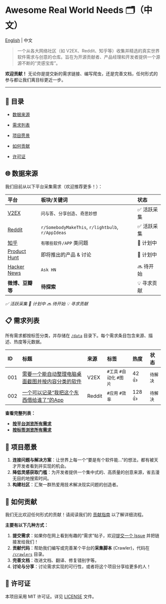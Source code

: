 # Awesome Real World Needs 🗂️（中文）

[English](../README.md) | 中文

> 一个从各大网络社区（如 V2EX、Reddit、知乎等）收集并精选的真实世界软件需求与创意的仓库。旨在为开源贡献者、产品经理和开发者提供一个源源不断的“灵感宝库”。

**欢迎贡献！** 无论你是提交新的需求链接、编写爬虫，还是完善文档，任何形式的参与都让我们离目标更近一步。

---

## 📖 目录

- [数据来源](#-数据来源)
- [需求列表](#-需求列表)
- [项目愿景](#-项目愿景)
- [如何贡献](#-如何贡献)

- [许可证](#-许可证)

## 🌐 数据来源

我们目前从以下平台采集需求（欢迎推荐更多！）：

| 平台 | 板块/关键词 | 状态 |
| :--- | :--- | :--- |
| [V2EX](https://www.v2ex.com/) | `问与答`、`分享创造`、`奇思妙想` | ✅ 活跃采集 |
| [Reddit](https://www.reddit.com/) | `r/SomebodyMakeThis`, `r/lightbulb`, `r/AppIdeas` | ✅ 活跃采集 |
| [知乎](https://www.zhihu.com/) | `有哪些软件/APP` 类问题 | 🚧 计划中 |
| [Product Hunt](https://www.producthunt.com/) | 即将推出的产品 & 讨论 | 🚧 计划中 |
| [Hacker News](https://news.ycombinator.com/) | `Ask HN` | 🔜 待开始 |
| **微博、豆瓣等** | **待探索** | 💡 寻求贡献 |

*✅ 活跃采集 🚧 计划中 🔜 待开始 💡 寻求贡献*

## 📋 需求列表

所有需求都按标签分类，并存储在 [`/data`](../data) 目录下。每个需求条目包含来源、描述、热度等元数据。

| ID | 标题 | 来源 | 标签 | 热度 | 状态 |
| :-- | :--- | :--- | :--- | :--- | :--- |
| 001 | [需要一个能自动整理电脑桌面截图并按内容分类的软件](https://www.v2ex.com/t/123456) | V2EX | `#工具` `#自动化` `#图片` | 42 👍 | `待解决` |
| 002 | [一个可以记录“我把这个东西借给谁了”的App](https://www.reddit.com/r/SomebodyMakeThis/...) | Reddit | `#应用` `#效率` | 128 👍 | `待解决` |

**查看完整列表：**
*   **[按平台浏览所有需求](../data/by-platform/)**
*   **[按标签浏览所有需求](../data/by-tag/)**

## 🎯 项目愿景

1.  **连接问题与解决方案**：让世界上每一个“要是有个软件能...”的想法，都有被天才开发者看到并实现的机会。
2.  **降低灵感获取门槛**：为开发者提供一个集中式的、高质量的创意来源，省去漫无目的地搜索时间。
3.  **构建社区**：汇聚一群热爱用技术解决现实问题的创造者。

## 🤝 如何贡献

我们无比欢迎任何形式的贡献！请阅读我们的 [贡献指南](../CONTRIBUTING.md) 以了解详细流程。

**主要有以下几种方式：**

1.  **提交需求**：如果你在网上看到有趣的“需求”帖子，欢迎[提交一个 Issue](https://github.com/your-username/awesome-real-world-needs/issues/new?template=SUBMIT_NEED.md) 并把链接发给我们！
2.  **贡献代码**：帮助我们编写或完善某个平台的**采集脚本** (Crawler)，代码在 [`/crawlers`](../crawlers) 目录。
3.  **完善文档**：改进文档、翻译、修复错别字等。
4.  **讨论与分享**：讨论需求实现的可行性，或者将这个项目分享给更多的人！

## 📄 许可证

本项目采用 MIT 许可证。详见 [LICENSE](../LICENSE) 文件。
